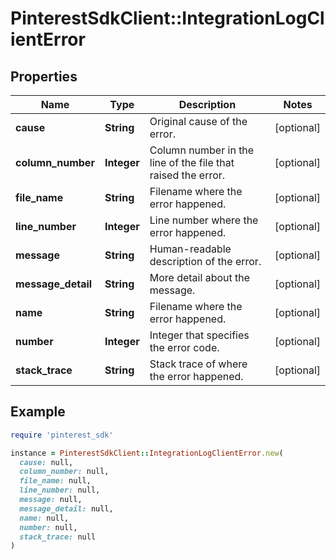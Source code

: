 # PinterestSdkClient::IntegrationLogClientError

## Properties

| Name | Type | Description | Notes |
| ---- | ---- | ----------- | ----- |
| **cause** | **String** | Original cause of the error. | [optional] |
| **column_number** | **Integer** | Column number in the line of the file that raised the error. | [optional] |
| **file_name** | **String** | Filename where the error happened. | [optional] |
| **line_number** | **Integer** | Line number where the error happened. | [optional] |
| **message** | **String** | Human-readable description of the error. | [optional] |
| **message_detail** | **String** | More detail about the message. | [optional] |
| **name** | **String** | Filename where the error happened. | [optional] |
| **number** | **Integer** | Integer that specifies the error code. | [optional] |
| **stack_trace** | **String** | Stack trace of where the error happened. | [optional] |

## Example

```ruby
require 'pinterest_sdk'

instance = PinterestSdkClient::IntegrationLogClientError.new(
  cause: null,
  column_number: null,
  file_name: null,
  line_number: null,
  message: null,
  message_detail: null,
  name: null,
  number: null,
  stack_trace: null
)
```

